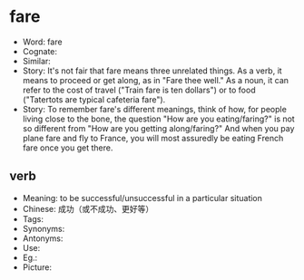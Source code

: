 # fare

- Word: fare
- Cognate: 
- Similar: 
- Story: It's not fair that fare means three unrelated things. As a verb, it means to proceed or get along, as in "Fare thee well." As a noun, it can refer to the cost of travel ("Train fare is ten dollars") or to food ("Tatertots are typical cafeteria fare").
- Story: To remember fare's different meanings, think of how, for people living close to the bone, the question "How are you eating/faring?" is not so different from "How are you getting along/faring?" And when you pay plane fare and fly to France, you will most assuredly be eating French fare once you get there.

## verb

- Meaning: to be successful/unsuccessful in a particular situation
- Chinese: 成功（或不成功、更好等）
- Tags: 
- Synonyms: 
- Antonyms: 
- Use: 
- Eg.: 
- Picture: 

